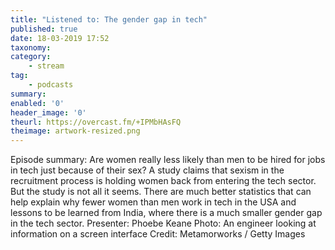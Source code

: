 ```yaml
---
title: "Listened to: The gender gap in tech"
published: true
date: 18-03-2019 17:52
taxonomy:
category:
	- stream
tag:
	- podcasts
summary:
enabled: '0'
header_image: '0'
theurl: https://overcast.fm/+IPMbHAsFQ
theimage: artwork-resized.png
--- 
```

Episode summary: Are women really less likely than men to be hired for jobs in tech just because of their sex? A study claims that sexism in the recruitment process is holding women back from entering the tech sector. But the study is not all it seems. There are much better statistics that can help explain why fewer women than men work in tech in the USA and lessons to be learned from India, where there is a much smaller gender gap in the tech sector. Presenter: Phoebe Keane Photo: An engineer looking at information on a screen interface Credit: Metamorworks / Getty Images
